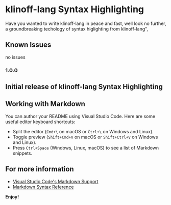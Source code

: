 # klinoff-lang Syntax Highlighting
Have you wanted to write klinoff-lang in peace and fast, well look no further, a groundbreaking techology of syntax higlighting from klinoff-lang",

## Known Issues

no issues

### 1.0.0

Initial release of klinoff-lang Syntax Highlighting
---

## Working with Markdown

You can author your README using Visual Studio Code. Here are some useful editor keyboard shortcuts:

* Split the editor (`Cmd+\` on macOS or `Ctrl+\` on Windows and Linux).
* Toggle preview (`Shift+Cmd+V` on macOS or `Shift+Ctrl+V` on Windows and Linux).
* Press `Ctrl+Space` (Windows, Linux, macOS) to see a list of Markdown snippets.

## For more information

* [Visual Studio Code's Markdown Support](http://code.visualstudio.com/docs/languages/markdown)
* [Markdown Syntax Reference](https://help.github.com/articles/markdown-basics/)

**Enjoy!**
